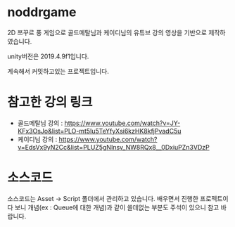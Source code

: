 # noddrgame
2D 쯔꾸르 풍 게임으로 골드메탈님과 케이디님의 유튜브 강의 영상을 기반으로 제작하였습니다.

unity버전은 2019.4.9f1입니다.

계속해서 커밋하고있는 프로젝트입니다.

# 참고한 강의 링크
- 골드메탈님 강의 : https://www.youtube.com/watch?v=JY-KFx3OsJo&list=PLO-mt5Iu5TeYfyXsi6kzHK8kfjPvadC5u
- 케이디님 강의 : https://www.youtube.com/watch?v=EdsVx9yN2Cc&list=PLUZ5gNInsv_NW8RQx8__0DxiuPZn3VDzP

# 소스코드
소스코드는 Asset -> Script 폴더에서 관리하고 있습니다.
배우면서 진행한 프로젝트이다 보니 개념(ex : Queue에 대한 개념)과 같이 쓸데없는 부분도 주석이 있으니 참고 바랍니다.
